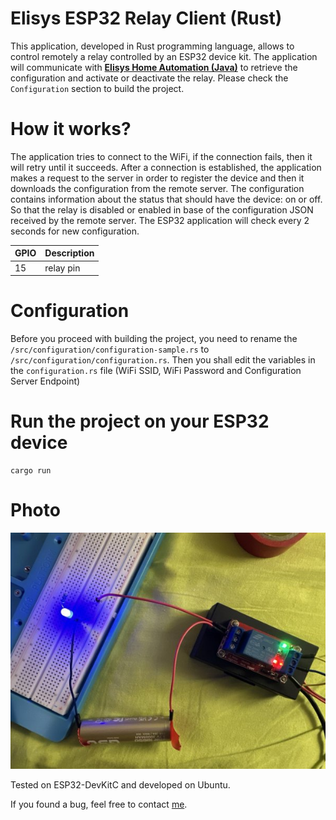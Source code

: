 # Elisys ESP32 Relay Client (Rust)

This application, developed in Rust programming language, allows to control remotely a relay controlled by an ESP32 device kit. The application will communicate with [**Elisys Home Automation (Java)**](https://github.com/goto-eof/elisys-home-automation-server-java) to retrieve the configuration and activate or deactivate the relay. Please check the `Configuration` section to build the project.

# How it works?

The application tries to connect to the WiFi, if the connection fails, then it will retry until it succeeds. After a connection is established, the application makes a request to the server in order to register the device and then it downloads the configuration from the remote server. The configuration contains information about the status that should have the device: on or off. So that the relay is disabled or enabled in base of the configuration JSON received by the remote server. The ESP32 application will check every 2 seconds for new configuration.

| GPIO | Description |
| ---- | ----------- |
| 15   | relay pin   |

# Configuration

Before you proceed with building the project, you need to rename the `/src/configuration/configuration-sample.rs` to `/src/configuration/configuration.rs`. Then you shall edit the variables in the `configuration.rs` file (WiFi SSID, WiFi Password and Configuration Server Endpoint)

# Run the project on your ESP32 device

```
cargo run
```

# Photo

![relay rust](/images/esp32-relay-client-rust.jpg)

Tested on ESP32-DevKitC and developed on Ubuntu.

If you found a bug, feel free to contact [me](https://andre-i.eu/#contactme).
